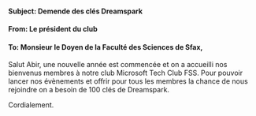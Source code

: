 ﻿#### Subject: Demende des clés Dreamspark
#### From: Le président du club
#### To: Monsieur le Doyen de la Faculté des  Sciences de Sfax,
Salut Abir, une nouvelle année est commencée et on a accueilli nos bienvenus membres à notre club Microsoft Tech Club FSS. Pour pouvoir lancer nos évènements et offrir pour tous les membres la chance de nous rejoindre on a besoin de 100 clés de Dreamspark.

Cordialement.
